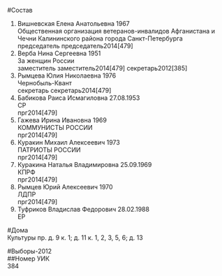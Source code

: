 #Состав  
1. Вишневская Елена Анатольевна 1967  
    Общественная организация ветеранов-инвалидов Афганистана и Чечни Калининского района города Санкт-Петербурга  
    председатель председатель2014[479]  
2. Верба Нина Сергеевна 1951  
    За женщин России  
    заместитель заместитель2014[479] секретарь2012[385]  
3. Рымцева Юлия Николаевна 1976  
    Чернобыль-Квант  
    секретарь секретарь2014[479]  
4. Бабикова Раиса Исмагиловна 27.08.1953  
    СР  
    прг2014[479]  
5. Гажева Ирина Ивановна 1969  
    КОММУНИСТЫ РОССИИ  
    прг2014[479]  
6. Куракин Михаил Алексеевич 1973  
    ПАТРИОТЫ РОССИИ  
    прг2014[479]  
7. Куракина Наталья Владимировна 25.09.1969  
    КПРФ  
    прг2014[479]  
8. Рымцев Юрий Алексеевич 1970  
    ЛДПР  
    прг2014[479]  
9. Туфриков Владислав Федорович 28.02.1988  
    ЕР  
  
#Дома  
Культуры пр. д. 9 к. 1; д. 11 к. 1, 2, 3, 5, 6; д. 13  
  
#Выборы-2012  
##Номер УИК  
384  
